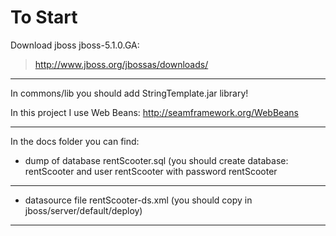 # To Start #

Download jboss jboss-5.1.0.GA:

> http://www.jboss.org/jbossas/downloads/

---

In commons/lib you should add StringTemplate.jar library!

In this project I use Web Beans: http://seamframework.org/WebBeans

---


In the docs folder you can find:
- dump of database rentScooter.sql (you should create database: rentScooter and user rentScooter with password rentScooter


---


- datasource file rentScooter-ds.xml (you should copy in jboss/server/default/deploy)


---
